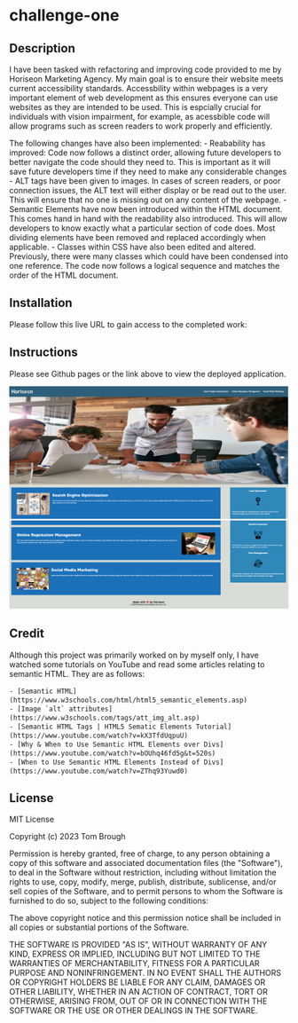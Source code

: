 # challenge-one

## Description
I have been tasked with refactoring and improving code provided to me by Horiseon Marketing Agency. My main goal is to ensure their website meets current accessibility standards. Accessbility within webpages is a very important element of web development as this ensures everyone can use websites as they are intended to be used. This is espcially crucial for individuals with vision impairment, for example, as acessbible code will allow programs such as screen readers to work properly and efficiently. 

The following changes have also been implemented: 
    - Reabability has improved: Code now follows a distinct order, allowing future developers to better navigate the code should they need to. This is important as it will save future developers time if they need to make any considerable changes 
    - ALT tags have been given to images. In cases of screen readers, or poor connection issues, the ALT text will either display or be read out to the user. This will ensure that no one is missing out on any content of the webpage.
    - Semantic Elements have now been introduced within the HTML document. This comes hand in hand with the readability also introduced. This will allow developers to know exactly what a particular section of code does. Most dividing elements have been removed and replaced accordingly when applicable.
    - Classes within CSS have also been edited and altered. Previously, there were many classes which could have been condensed into one reference. The code now follows a logical sequence and matches the order of the HTML document. 

## Installation

Please follow this live URL to gain access to the completed work: 


## Instructions

Please see Github pages or the link above to view the deployed application. 

![Screenshot of webpage](assets/demo-one.png)
![Screenshot of webpage](assets/demo-two.png)




## Credit

Although this project was primarily worked on by myself only, I have watched some tutorials on YouTube and read some articles relating to semantic HTML. They are as follows:

    - [Semantic HTML](https://www.w3schools.com/html/html5_semantic_elements.asp)
    - [Image `alt` attributes](https://www.w3schools.com/tags/att_img_alt.asp)
    - [Semantic HTML Tags | HTML5 Sematic Elements Tutorial] (https://www.youtube.com/watch?v=kX3TfdUqpuU)
    - [Why & When to Use Semantic HTML Elements over Divs] (https://www.youtube.com/watch?v=bOUhq46fd5g&t=520s)
    - [When to Use Semantic HTML Elements Instead of Divs] (https://www.youtube.com/watch?v=ZThq93Yuwd0)


## License 

MIT License

Copyright (c) 2023 Tom Brough

Permission is hereby granted, free of charge, to any person obtaining a copy
of this software and associated documentation files (the "Software"), to deal
in the Software without restriction, including without limitation the rights
to use, copy, modify, merge, publish, distribute, sublicense, and/or sell
copies of the Software, and to permit persons to whom the Software is
furnished to do so, subject to the following conditions:

The above copyright notice and this permission notice shall be included in all
copies or substantial portions of the Software.

THE SOFTWARE IS PROVIDED "AS IS", WITHOUT WARRANTY OF ANY KIND, EXPRESS OR
IMPLIED, INCLUDING BUT NOT LIMITED TO THE WARRANTIES OF MERCHANTABILITY,
FITNESS FOR A PARTICULAR PURPOSE AND NONINFRINGEMENT. IN NO EVENT SHALL THE
AUTHORS OR COPYRIGHT HOLDERS BE LIABLE FOR ANY CLAIM, DAMAGES OR OTHER
LIABILITY, WHETHER IN AN ACTION OF CONTRACT, TORT OR OTHERWISE, ARISING FROM,
OUT OF OR IN CONNECTION WITH THE SOFTWARE OR THE USE OR OTHER DEALINGS IN THE
SOFTWARE.

